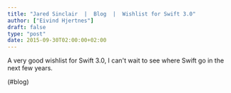 ```yaml
---
title: "Jared Sinclair  |  Blog  |  Wishlist for Swift 3.0"
author: ["Eivind Hjertnes"]
draft: false
type: "post"
date: 2015-09-30T02:00:00+02:00
---
```


A very good wishlist for Swift 3.0, I can't wait to see where Swift go
in the next few years.

(#blog)
